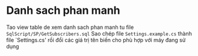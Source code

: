 
# Danh sach phan manh
Tao view table de xem danh sach phan manh tu file `SqlScript/SP/GetSubscribers.sql`
Sao chép file `Settings.example.cs` thành file `Settings.cs'  rồi đổi các giá trị tên biến cho phù hợp với máy đang sử dụng
